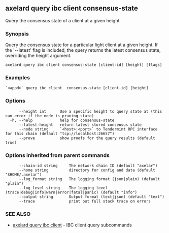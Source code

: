 ## axelard query ibc client consensus-state

Query the consensus state of a client at a given height

### Synopsis

Query the consensus state for a particular light client at a given height.
If the '--latest' flag is included, the query returns the latest consensus state, overriding the height argument.

```
axelard query ibc client consensus-state [client-id] [height] [flags]
```

### Examples

```
`<appd>` query ibc client  consensus-state [client-id] [height]
```

### Options

```
      --height int      Use a specific height to query state at (this can error if the node is pruning state)
  -h, --help            help for consensus-state
      --latest-height   return latest stored consensus state
      --node string     `<host>:<port>` to Tendermint RPC interface for this chain (default "tcp://localhost:26657")
      --prove           show proofs for the query results (default true)
```

### Options inherited from parent commands

```
      --chain-id string     The network chain ID (default "axelar")
      --home string         directory for config and data (default "$HOME/.axelar")
      --log_format string   The logging format (json|plain) (default "plain")
      --log_level string    The logging level (trace|debug|info|warn|error|fatal|panic) (default "info")
      --output string       Output format (text|json) (default "text")
      --trace               print out full stack trace on errors
```

### SEE ALSO

- [axelard query ibc client](/cli-docs/v0_31_0/axelard_query_ibc_client) - IBC client query subcommands
